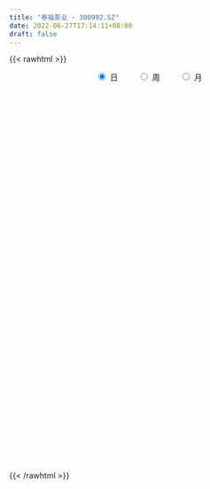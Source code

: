 ```yaml
---
title: "泰福泵业 - 300992.SZ"
date: 2022-06-27T17:14:11+08:00
draft: false
---
```

{{< rawhtml >}}
    <div style="text-align: center">
        <label style="padding: 1rem;"><input style="margin-right: .5rem" type="radio" name="period" value="D" checked onclick="period_change(this)">日</label>
        <label style="padding: 1rem;"><input style="margin-right: .5rem" type="radio" name="period" value="W" onclick="period_change(this)">周</label>
        <label style="padding: 1rem;"><input style="margin-right: .5rem" type="radio" name="period" value="M" onclick="period_change(this)">月</label>
    </div>
    <div id="chart" style="height: 700px;"></div> 
    <script type="text/javascript">
        const D_v = [161246.21,153449.39,118824.46,95062.22,63813.39,51985.49,48790.85,47709.87,53084.49,55576.54,30807.82,29740.21,29639.64,44829.58,36208.07,38708.36,28797.4,23033.17,22851.57,45751.62,30815.83,23414.08,17218.66,26276.81,21818.31,14703.13,20985.31,36700.74,21208.35,30016.02,29536.18,25895.6,14962.97,78211.94,53619.09,34410.97,20984.78,16065.18,18036.97,19532.33,110498.9,80425.31,86076.56,87864.69,58136.83,45450.76,28033.58,29861.09,24398.58,20989.12,20357.15,19140.91,17803.01,15927.13,17358.85,19085.87,17897.93,28269.62,29808.84,90662.28,160862.16,111110.68,78618.93,76169.39,71638.8,54441.13,37970.86,35602.34,31148.28,42837.76,41546.94,25772.7,29896.16,19898.87,20039.85,36507.64,58232.05,68308.5,43731.92,36550.46,22778.0,21772.77,40334.19,60949.01,40711.78,29289.21,19949.08,12775.66,17085.44,8770.73,10517.79,12711.78,9486.04,14900.02,11319.94,9713.02,8332.81,10728.0,8554.61,14176.24,10403.0,8277.13,7885.47,19412.05,7444.98,7303.54,5276.09,7326.3,7806.0,11725.0,8631.17,6954.88,11336.43,8830.92,10938.92,13555.09,15546.54,13460.92,11277.54,13464.4,12790.62,16748.89,24677.83,18958.86,24267.15,16652.66,22513.06,16276.15,16897.62,13715.75,12007.71,15001.08,9833.64,55672.9,43666.58,30029.23,20026.62,13725.79,16152.27,18494.38,43480.23,32433.36,23738.4,18198.8,13620.7,16734.56,6651.82,7819.31,8823.84,6305.18,6729.12,12352.93,8419.82,9919.17,15942.34,14398.84,49891.05,27211.42,19092.52,22989.1,18758.46,16811.38,19309.49,16883.87,8201.84,6463.0,12060.12,5719.0,7263.46,6596.06,10096.16,8313.89,6164.82,10865.71,8113.9,4613.52,49063.1,45086.26,51520.42,33996.46,24368.32,33805.19,34383.39,26187.07,14164.72,10875.68,6716.0,7556.13,34795.38,41613.77,74986.93,46806.35,52589.96,110813.99,67545.7,53405.79,47690.43,48512.07,36316.73,65360.87,49866.9,31771.31,44506.91,91338.55,95408.29,66072.05,36031.38,40380.98,60940.1,39544.07,27209.82,36688.3,30947.91,29854.33,19772.94,22724.47,18520.15,23985.71,12353.47,12690.15,12899.12,12117.0,17950.19,22211.54,23343.41,31548.74,24682.5,23360.46,26533.46,26792.36,20463.63,27072.31,35845.11,25251.38,28492.81,20472.0,14023.78,11253.29,11790.0,13960.35,11326.29,19597.0,15245.85,52567.04,40615.49,36293.59,20414.59,16247.1,22789.59,33461.18,28372.87,25250.62,14353.0,12771.0,27306.0,23252.81,27044.07,21947.85,21865.24,41410.17,43336.9,27742.98,18374.01,18640.97,43779.81]
const D_histogram = [0.0,-0.5488319088,-1.141690733,-1.6512446183,-1.9300524245,-1.9565119601,-1.9408498873,-1.7662725678,-1.585922742,-1.5016063842,-1.3648840402,-1.1406587529,-0.9543439236,-0.6889778649,-0.5376524978,-0.2979488312,-0.1257806704,0.0489257216,0.2229730612,0.3850607399,0.4524202496,0.5183850347,0.5673489666,0.6139225759,0.5996358904,0.6001922291,0.5556861031,0.5924922893,0.5927442904,0.6427491321,0.6643304312,0.6092913893,0.5575025193,0.6457647916,0.6325530287,0.5415884633,0.4832816206,0.4486754035,0.4220576529,0.3708860079,0.5346288721,0.5099290589,0.6040131325,0.6647698489,0.5416697049,0.2440943402,0.0704607497,-0.0701538101,-0.134678291,-0.1522887821,-0.1385860486,-0.1394826086,-0.1510793447,-0.110994586,-0.0550432604,0.0003871961,0.0583281329,0.1108432292,0.175459074,0.5578551634,1.0517420836,1.0951876073,0.988739527,0.8395309345,0.7294177855,0.5202833979,0.3277848324,0.1550572828,0.0551153873,-0.0215339656,-0.1880068665,-0.2420799773,-0.2472056151,-0.2195434458,-0.191425526,-0.1161963932,-0.0195849015,0.0968959218,0.1071844063,0.0086484744,-0.0910476548,-0.2019916373,-0.127999908,-0.0259204045,-0.0449070441,-0.1342106971,-0.2370732879,-0.2595388302,-0.3472683393,-0.3537272929,-0.3112935149,-0.2454732576,-0.218301686,-0.1345945771,-0.0731402231,-0.0535771909,-0.0369235288,-0.038198499,-0.0403460643,-0.0141180708,-0.042923347,-0.045264132,-0.0499369119,-0.1846242507,-0.2803636024,-0.2885973925,-0.2613166436,-0.2572829428,-0.201712901,-0.109274265,-0.0442725543,0.0187327548,0.0860756927,0.1345420145,0.1932183948,0.253501592,0.3193502811,0.3034591186,0.3232684197,0.3215591913,0.3223118602,0.3110699958,0.3317574675,0.3438135959,0.3477677893,0.30926786,0.2990786925,0.2567088565,0.2538788804,0.1994584131,0.1489235921,0.0310199506,-0.0610960256,-0.0063598731,0.0507734617,0.0175920044,-0.0341216154,-0.0506279641,-0.0517445157,-0.0245314503,0.0324691379,0.079550834,0.0596920738,-0.0012186888,-0.062966225,-0.167806532,-0.2006043966,-0.2135125131,-0.2064090515,-0.2000663571,-0.1883334098,-0.1274590491,-0.1088838623,-0.0671305974,-0.0613869577,-0.0088133776,0.0805872215,0.1154479444,0.1408369622,0.0807798188,0.0875553594,0.0329191516,0.0434122491,-0.0322808515,-0.1164707781,-0.1802476859,-0.2989517806,-0.34753811,-0.4196745041,-0.3997253282,-0.3024099392,-0.2031347448,-0.1239649595,-0.0529682286,-0.041111205,-0.0183482436,0.1249706905,0.2403274281,0.2919961055,0.3558936325,0.3811755399,0.398566952,0.40600177,0.3229179192,0.2709574342,0.215083694,0.1719595086,0.1221026151,0.1405605049,0.1750217531,0.2619805354,0.1182265868,0.1160159163,0.3115014987,0.3480783624,0.1713008241,-0.0473636156,-0.2156172341,-0.2695724449,-0.1342111786,-0.040142372,-0.0240197002,0.034354849,0.1881876246,0.1936093933,-0.0159690361,-0.1642113551,-0.1848155772,-0.1232791967,-0.2008274701,-0.2238203977,-0.3072683047,-0.3010035031,-0.3747206779,-0.3623861781,-0.3635835228,-0.3876871578,-0.4667586765,-0.4710513108,-0.4182408679,-0.3844231386,-0.3914860495,-0.3393084887,-0.4217170149,-0.5181063065,-0.4740731491,-0.4983306264,-0.4219469001,-0.2816966162,-0.1247187118,0.0086337167,0.1712220532,0.2519622322,0.3321161327,0.4209836915,0.4126918622,0.3742671293,0.3276895831,0.2764204594,0.2159720435,0.1773356759,0.0678380297,0.0382121927,0.1047867649,0.1404989111,0.2031761961,0.2145501406,0.2022555506,0.2238109278,0.2719626726,0.2423811943,0.1803925511,0.1022064741,0.0745315743,0.0957514092,0.0997000063,0.1077053371,0.1195027449,0.1047063705,0.1241944864,0.1211089583,0.0820624185,0.0599884821,0.0438294813,0.1004099331]
const D_fast = [0.0,-0.686039886,-1.5643213935,-2.4866864333,-3.2480073456,-3.7635948713,-4.2331452703,-4.5001360927,-4.7162669525,-5.0073521907,-5.2118508567,-5.2727902576,-5.3250614093,-5.2319398168,-5.2150275741,-5.0498111153,-4.9090881221,-4.7221502998,-4.4923596948,-4.2340068312,-4.053542259,-3.8579812152,-3.6671800417,-3.4671257885,-3.3315035013,-3.1808991053,-3.0864837056,-2.9015544471,-2.7531163733,-2.5424242486,-2.3547603418,-2.2574765363,-2.1698897765,-1.9201863064,-1.775259812,-1.7308272616,-1.6683136991,-1.5907510653,-1.5118544028,-1.4703045457,-1.1729044635,-1.070122012,-0.8250346553,-0.5980854766,-0.5857681945,-0.822319974,-0.9783383771,-1.1364913895,-1.2346854432,-1.2903681297,-1.3113119083,-1.3470791205,-1.3964456928,-1.3841095806,-1.3419190701,-1.2863918146,-1.2138688445,-1.1336429409,-1.0251623277,-0.5033024475,0.2535199937,0.5707624192,0.7114992207,0.7721733618,0.8444146591,0.765351121,0.6547987636,0.5208355347,0.434672486,0.3526396417,0.1391650242,0.0245719191,-0.0423551225,-0.0695788146,-0.0893172764,-0.0431372418,0.0485780244,0.1892828282,0.2263674143,0.129993601,0.0075355581,-0.1539063338,-0.1119145814,-0.016315179,-0.0465285797,-0.169384907,-0.3315158197,-0.4188660696,-0.5934126635,-0.6883034403,-0.7236930411,-0.7192410982,-0.746644948,-0.6965864834,-0.6534171852,-0.6472484508,-0.6398256708,-0.6506502658,-0.6628843471,-0.6401858713,-0.6797219843,-0.6933788023,-0.7105358102,-0.8913792117,-1.057209464,-1.1375926022,-1.1756410142,-1.2359280491,-1.2307862326,-1.1656661628,-1.1117325907,-1.0440440929,-0.9551822318,-0.8730804064,-0.7660994274,-0.6424408321,-0.4967545728,-0.4367809557,-0.3361545496,-0.2574739802,-0.1761433463,-0.1096177118,-0.0059908732,0.0920186542,0.1829147949,0.2217318306,0.2863123363,0.3081197144,0.3687594583,0.3642035944,0.3508996714,0.2407510175,0.133361035,0.1865072192,0.2563339194,0.2275504632,0.1673064396,0.1381430998,0.1240904193,0.1451706222,0.2102884948,0.2772578994,0.2723221576,0.2111067228,0.1336176304,-0.0131743096,-0.0961232734,-0.1624095182,-0.2069083195,-0.2505822143,-0.2859326195,-0.256923021,-0.2655687998,-0.2405981843,-0.250201284,-0.1998310483,-0.0902836438,-0.0265609348,0.0340373235,-0.0058248652,0.0228395153,-0.0235669047,-0.0022207448,-0.0859840583,-0.1992916794,-0.3081305086,-0.5015725486,-0.6370434055,-0.8140984255,-0.8940805817,-0.8723676775,-0.8238761693,-0.7756976239,-0.7179429502,-0.7163637278,-0.6981878273,-0.5236262206,-0.3481876259,-0.2235199221,-0.070648987,0.0499268054,0.1669599554,0.275895216,0.273540845,0.2893197185,0.2872169018,0.2870825935,0.2677513538,0.3213493699,0.3995660564,0.5520199725,0.4378226706,0.4646159791,0.7379769362,0.8615733905,0.7276210582,0.4971157146,0.2749577876,0.1536094655,0.2554179372,0.3394511508,0.3495688976,0.4165321591,0.6174118408,0.6712359578,0.4576652694,0.2683701116,0.2015619953,0.2322785765,0.1045234356,0.0255754086,-0.1346895745,-0.2036756488,-0.371072993,-0.4493350377,-0.5414282632,-0.6624536875,-0.8582148754,-0.9802703374,-1.0320201115,-1.0943081669,-1.1992425901,-1.2318921515,-1.4197299314,-1.6456457997,-1.7201309295,-1.8689710634,-1.8980740621,-1.8282479322,-1.7024497059,-1.5669388481,-1.3615449983,-1.2178142613,-1.0546313277,-0.860517846,-0.7656367097,-0.7104946603,-0.6751498107,-0.6573138196,-0.6637692246,-0.6580716733,-0.750609812,-0.7706826009,-0.6779113374,-0.6070744634,-0.4936031294,-0.4285916498,-0.3903223521,-0.312814243,-0.19667183,-0.1656580098,-0.1825485152,-0.2351829737,-0.2442249799,-0.1990672927,-0.170193694,-0.135262029,-0.093588935,-0.0822087168,-0.0316719792,-0.0044802677,-0.023011203,-0.0300880188,-0.0352896493,0.0463932858]
const D_slow = [0.0,-0.1372079772,-0.4226306605,-0.835441815,-1.3179549212,-1.8070829112,-2.292295383,-2.7338635249,-3.1303442104,-3.5057458065,-3.8469668165,-4.1321315048,-4.3707174857,-4.5429619519,-4.6773750763,-4.7518622841,-4.7833074517,-4.7710760213,-4.715332756,-4.6190675711,-4.5059625087,-4.37636625,-4.2345290083,-4.0810483644,-3.9311393917,-3.7810913345,-3.6421698087,-3.4940467364,-3.3458606638,-3.1851733807,-3.0190907729,-2.8667679256,-2.7273922958,-2.5659510979,-2.4078128407,-2.2724157249,-2.1515953197,-2.0394264688,-1.9339120556,-1.8411905537,-1.7075333356,-1.5800510709,-1.4290477878,-1.2628553256,-1.1274378993,-1.0664143143,-1.0487991268,-1.0663375794,-1.1000071521,-1.1380793477,-1.1727258598,-1.2075965119,-1.2453663481,-1.2731149946,-1.2868758097,-1.2867790107,-1.2721969775,-1.2444861702,-1.2006214017,-1.0611576108,-0.7982220899,-0.5244251881,-0.2772403063,-0.0673575727,0.1149968737,0.2450677231,0.3270139312,0.3657782519,0.3795570987,0.3741736073,0.3271718907,0.2666518964,0.2048504926,0.1499646312,0.1021082497,0.0730591514,0.068162926,0.0923869064,0.119183008,0.1213451266,0.0985832129,0.0480853036,0.0160853266,0.0096052255,-0.0016215356,-0.0351742099,-0.0944425318,-0.1593272394,-0.2461443242,-0.3345761474,-0.4123995262,-0.4737678406,-0.5283432621,-0.5619919063,-0.5802769621,-0.5936712598,-0.602902142,-0.6124517668,-0.6225382829,-0.6260678005,-0.6367986373,-0.6481146703,-0.6605988983,-0.706754961,-0.7768458616,-0.8489952097,-0.9143243706,-0.9786451063,-1.0290733316,-1.0563918978,-1.0674600364,-1.0627768477,-1.0412579245,-1.0076224209,-0.9593178222,-0.8959424242,-0.8161048539,-0.7402400743,-0.6594229693,-0.5790331715,-0.4984552065,-0.4206877075,-0.3377483407,-0.2517949417,-0.1648529944,-0.0875360294,-0.0127663562,0.0514108579,0.114880578,0.1647451813,0.2019760793,0.2097310669,0.1944570605,0.1928670923,0.2055604577,0.2099584588,0.2014280549,0.1887710639,0.175834935,0.1697020724,0.1778193569,0.1977070654,0.2126300838,0.2123254116,0.1965838554,0.1546322224,0.1044811232,0.0511029949,-0.0004992679,-0.0505158572,-0.0975992097,-0.1294639719,-0.1566849375,-0.1734675868,-0.1888143263,-0.1910176707,-0.1708708653,-0.1420088792,-0.1067996387,-0.086604684,-0.0647158441,-0.0564860562,-0.0456329939,-0.0537032068,-0.0828209013,-0.1278828228,-0.2026207679,-0.2895052955,-0.3944239215,-0.4943552535,-0.5699577383,-0.6207414245,-0.6517326644,-0.6649747215,-0.6752525228,-0.6798395837,-0.6485969111,-0.588515054,-0.5155160276,-0.4265426195,-0.3312487345,-0.2316069965,-0.130106554,-0.0493770742,0.0183622843,0.0721332078,0.1151230849,0.1456487387,0.1807888649,0.2245443032,0.2900394371,0.3195960838,0.3486000628,0.4264754375,0.5134950281,0.5563202341,0.5444793302,0.4905750217,0.4231819105,0.3896291158,0.3795935228,0.3735885978,0.38217731,0.4292242162,0.4776265645,0.4736343055,0.4325814667,0.3863775724,0.3555577733,0.3053509057,0.2493958063,0.1725787301,0.0973278543,0.0036476849,-0.0869488596,-0.1778447403,-0.2747665298,-0.3914561989,-0.5092190266,-0.6137792436,-0.7098850283,-0.8077565406,-0.8925836628,-0.9980129165,-1.1275394931,-1.2460577804,-1.370640437,-1.476127162,-1.5465513161,-1.577730994,-1.5755725648,-1.5327670515,-1.4697764935,-1.3867474603,-1.2815015375,-1.1783285719,-1.0847617896,-1.0028393938,-0.933734279,-0.8797412681,-0.8354073491,-0.8184478417,-0.8088947935,-0.7826981023,-0.7475733745,-0.6967793255,-0.6431417904,-0.5925779027,-0.5366251708,-0.4686345026,-0.4080392041,-0.3629410663,-0.3373894478,-0.3187565542,-0.2948187019,-0.2698937003,-0.2429673661,-0.2130916799,-0.1869150872,-0.1558664656,-0.1255892261,-0.1050736214,-0.0900765009,-0.0791191306,-0.0540166473]
const D_data = [['2021-05-25', 36.01, 49.98, 36.01, 50.0],['2021-05-26', 41.0, 41.38, 40.8, 46.6],['2021-05-27', 39.0, 37.01, 37.01, 40.0],['2021-05-28', 35.0, 33.85, 33.83, 35.89],['2021-05-31', 33.83, 33.01, 32.88, 34.2],['2021-06-01', 33.03, 33.56, 32.61, 33.65],['2021-06-02', 33.26, 32.2, 32.2, 33.33],['2021-06-03', 32.21, 32.86, 31.72, 33.15],['2021-06-04', 32.43, 32.13, 32.11, 34.25],['2021-06-07', 31.27, 29.93, 29.9, 31.27],['2021-06-08', 29.87, 29.51, 29.31, 30.13],['2021-06-09', 29.65, 30.01, 29.36, 30.35],['2021-06-10', 30.01, 29.2, 29.15, 30.01],['2021-06-11', 29.5, 30.12, 29.44, 31.0],['2021-06-15', 29.5, 28.67, 28.6, 29.79],['2021-06-16', 28.3, 29.83, 28.3, 30.8],['2021-06-17', 29.5, 29.25, 28.85, 29.68],['2021-06-18', 29.26, 29.51, 28.82, 29.69],['2021-06-21', 29.43, 29.88, 29.31, 30.2],['2021-06-22', 30.0, 30.22, 29.9, 31.3],['2021-06-23', 30.32, 29.34, 29.21, 30.68],['2021-06-24', 29.31, 29.44, 28.78, 29.53],['2021-06-25', 29.55, 29.36, 29.14, 29.76],['2021-06-28', 29.9, 29.47, 29.34, 30.5],['2021-06-29', 29.12, 28.71, 28.68, 29.27],['2021-06-30', 28.8, 28.79, 28.41, 29.35],['2021-07-01', 28.31, 28.04, 28.02, 28.72],['2021-07-02', 27.94, 28.99, 27.85, 29.5],['2021-07-05', 28.93, 28.62, 28.1, 29.2],['2021-07-06', 28.73, 29.41, 28.36, 29.41],['2021-07-07', 29.0, 29.33, 28.91, 29.97],['2021-07-08', 29.38, 28.37, 28.16, 29.4],['2021-07-09', 28.62, 28.19, 28.01, 28.62],['2021-07-12', 29.48, 30.15, 29.45, 32.8],['2021-07-13', 29.0, 29.24, 29.0, 29.78],['2021-07-14', 29.21, 28.12, 28.12, 29.31],['2021-07-15', 28.18, 28.22, 27.88, 28.46],['2021-07-16', 28.1, 28.34, 27.91, 28.38],['2021-07-19', 28.57, 28.34, 28.02, 28.68],['2021-07-20', 28.2, 27.87, 27.49, 28.2],['2021-07-21', 31.8, 30.98, 30.65, 33.44],['2021-07-22', 29.02, 29.18, 29.02, 30.0],['2021-07-23', 28.8, 31.09, 28.1, 31.51],['2021-07-26', 30.47, 31.41, 30.05, 33.29],['2021-07-27', 31.16, 29.25, 28.98, 31.23],['2021-07-28', 29.2, 26.08, 25.85, 29.2],['2021-07-29', 26.2, 26.33, 26.09, 26.96],['2021-07-30', 26.14, 25.74, 25.4, 26.14],['2021-08-02', 25.03, 25.9, 25.03, 26.15],['2021-08-03', 25.52, 25.99, 25.52, 26.17],['2021-08-04', 25.6, 26.09, 25.6, 26.23],['2021-08-05', 26.13, 25.66, 25.55, 26.13],['2021-08-06', 25.65, 25.2, 25.09, 25.65],['2021-08-09', 25.0, 25.64, 25.0, 25.7],['2021-08-10', 25.6, 25.85, 25.52, 25.86],['2021-08-11', 25.85, 25.94, 25.62, 26.13],['2021-08-12', 26.1, 26.12, 25.59, 26.12],['2021-08-13', 26.63, 26.24, 26.0, 26.94],['2021-08-16', 26.0, 26.65, 25.65, 27.15],['2021-08-17', 26.93, 31.98, 26.93, 31.98],['2021-08-18', 33.88, 36.27, 33.72, 38.37],['2021-08-19', 32.51, 32.85, 31.04, 35.0],['2021-08-20', 32.1, 31.58, 31.38, 33.88],['2021-08-23', 31.52, 31.06, 29.88, 31.78],['2021-08-24', 30.51, 31.48, 30.3, 32.16],['2021-08-25', 30.97, 29.9, 29.53, 30.99],['2021-08-26', 29.5, 29.4, 29.32, 30.32],['2021-08-27', 29.39, 28.9, 28.8, 29.8],['2021-08-30', 28.82, 29.21, 28.65, 29.68],['2021-08-31', 31.0, 29.09, 29.05, 31.0],['2021-09-01', 28.5, 27.27, 26.88, 28.69],['2021-09-02', 27.33, 27.95, 26.98, 28.16],['2021-09-03', 27.96, 28.24, 27.8, 29.58],['2021-09-06', 27.9, 28.55, 27.9, 28.78],['2021-09-07', 28.48, 28.56, 28.19, 28.94],['2021-09-08', 28.46, 29.32, 28.33, 29.48],['2021-09-09', 29.0, 30.01, 28.14, 33.36],['2021-09-10', 29.8, 30.88, 29.26, 32.11],['2021-09-13', 30.95, 29.99, 29.3, 31.2],['2021-09-14', 29.62, 28.45, 28.32, 29.64],['2021-09-15', 28.4, 27.88, 27.83, 28.5],['2021-09-16', 27.87, 27.06, 27.06, 28.1],['2021-09-17', 27.1, 29.15, 27.07, 29.15],['2021-09-22', 28.98, 29.92, 28.48, 30.99],['2021-09-23', 29.26, 28.6, 28.51, 30.05],['2021-09-24', 29.05, 27.35, 27.31, 29.06],['2021-09-27', 27.28, 26.5, 26.1, 27.4],['2021-09-28', 26.47, 26.95, 26.22, 27.0],['2021-09-29', 25.5, 25.56, 25.5, 26.8],['2021-09-30', 25.65, 26.0, 25.58, 26.18],['2021-10-08', 26.49, 26.39, 26.17, 26.79],['2021-10-11', 27.2, 26.69, 26.55, 27.55],['2021-10-12', 26.36, 26.2, 26.0, 26.75],['2021-10-13', 26.0, 26.99, 26.0, 27.08],['2021-10-14', 26.8, 26.94, 26.7, 27.5],['2021-10-15', 26.94, 26.5, 26.42, 27.2],['2021-10-18', 26.2, 26.44, 26.06, 26.64],['2021-10-19', 26.5, 26.14, 26.13, 26.85],['2021-10-20', 26.02, 26.0, 25.9, 26.39],['2021-10-21', 25.82, 26.31, 25.45, 26.48],['2021-10-22', 26.0, 25.5, 25.5, 26.16],['2021-10-25', 25.75, 25.62, 25.39, 25.87],['2021-10-26', 25.55, 25.44, 25.4, 25.71],['2021-10-27', 25.18, 23.24, 23.02, 25.34],['2021-10-28', 23.02, 22.81, 22.66, 23.5],['2021-10-29', 22.8, 23.28, 22.8, 23.54],['2021-11-01', 23.05, 23.43, 23.0, 23.63],['2021-11-02', 23.5, 22.88, 22.85, 23.75],['2021-11-03', 22.88, 23.36, 22.8, 23.49],['2021-11-04', 23.46, 23.95, 23.31, 24.3],['2021-11-05', 23.9, 23.82, 23.5, 24.15],['2021-11-08', 23.79, 23.98, 23.6, 24.09],['2021-11-09', 24.1, 24.28, 24.1, 24.78],['2021-11-10', 24.04, 24.3, 23.87, 24.36],['2021-11-11', 24.3, 24.71, 24.2, 24.78],['2021-11-12', 24.77, 25.1, 24.32, 25.25],['2021-11-15', 25.28, 25.62, 25.08, 25.77],['2021-11-16', 25.83, 24.87, 24.71, 25.88],['2021-11-17', 24.67, 25.48, 24.59, 25.55],['2021-11-18', 25.53, 25.43, 25.3, 25.84],['2021-11-19', 25.43, 25.64, 25.28, 25.88],['2021-11-22', 25.5, 25.65, 25.5, 26.38],['2021-11-23', 25.74, 26.28, 25.53, 26.68],['2021-11-24', 26.28, 26.49, 25.85, 26.65],['2021-11-25', 26.01, 26.68, 26.0, 26.9],['2021-11-26', 26.55, 26.3, 26.18, 26.72],['2021-11-29', 25.71, 26.76, 25.6, 26.96],['2021-11-30', 26.76, 26.44, 26.25, 27.13],['2021-12-01', 26.88, 27.03, 26.28, 27.17],['2021-12-02', 27.21, 26.43, 26.41, 27.21],['2021-12-03', 26.51, 26.36, 26.14, 27.29],['2021-12-06', 26.3, 25.16, 25.08, 26.58],['2021-12-07', 25.16, 24.93, 24.47, 25.59],['2021-12-08', 25.8, 26.67, 25.1, 28.61],['2021-12-09', 26.47, 27.05, 26.16, 27.64],['2021-12-10', 26.65, 26.04, 25.92, 27.0],['2021-12-13', 25.76, 25.6, 25.27, 26.13],['2021-12-14', 25.39, 25.85, 25.2, 25.87],['2021-12-15', 25.78, 25.98, 25.63, 26.21],['2021-12-16', 26.07, 26.4, 25.71, 26.56],['2021-12-17', 26.5, 27.03, 25.53, 27.25],['2021-12-20', 26.7, 27.26, 26.4, 27.41],['2021-12-21', 27.15, 26.58, 26.41, 27.26],['2021-12-22', 26.58, 25.9, 25.87, 26.7],['2021-12-23', 25.95, 25.56, 25.23, 25.95],['2021-12-24', 25.4, 24.5, 24.42, 25.57],['2021-12-27', 24.59, 24.9, 24.3, 24.95],['2021-12-28', 24.5, 24.87, 24.5, 25.07],['2021-12-29', 24.86, 24.94, 24.45, 25.5],['2021-12-30', 25.16, 24.8, 24.69, 25.16],['2021-12-31', 24.8, 24.75, 24.75, 25.09],['2022-01-04', 25.1, 25.42, 24.9, 25.48],['2022-01-05', 25.5, 24.99, 24.71, 25.5],['2022-01-06', 24.89, 25.35, 24.89, 25.58],['2022-01-07', 25.4, 24.95, 24.9, 25.98],['2022-01-10', 24.74, 25.64, 24.23, 25.81],['2022-01-11', 26.41, 26.49, 25.93, 27.5],['2022-01-12', 25.89, 26.2, 25.51, 26.36],['2022-01-13', 26.0, 26.33, 25.89, 26.75],['2022-01-14', 26.37, 25.24, 25.2, 26.37],['2022-01-17', 25.34, 25.99, 25.01, 26.41],['2022-01-18', 26.18, 25.13, 25.02, 26.2],['2022-01-19', 25.0, 25.85, 24.6, 26.18],['2022-01-20', 25.81, 24.59, 24.42, 25.98],['2022-01-21', 24.58, 23.98, 23.91, 24.85],['2022-01-24', 24.0, 23.7, 23.53, 24.13],['2022-01-25', 23.6, 22.3, 22.2, 23.69],['2022-01-26', 22.5, 22.43, 22.05, 22.66],['2022-01-27', 22.62, 21.45, 21.24, 22.75],['2022-01-28', 21.46, 22.07, 21.46, 22.31],['2022-02-07', 22.21, 23.0, 22.21, 23.15],['2022-02-08', 22.99, 23.27, 22.65, 23.59],['2022-02-09', 23.16, 23.28, 23.1, 23.44],['2022-02-10', 23.76, 23.42, 23.0, 24.2],['2022-02-11', 23.16, 22.77, 22.69, 23.59],['2022-02-14', 22.46, 22.88, 22.45, 23.13],['2022-02-15', 22.87, 24.79, 22.52, 26.09],['2022-02-16', 25.0, 25.2, 24.09, 25.78],['2022-02-17', 25.17, 24.99, 24.76, 26.49],['2022-02-18', 24.17, 25.65, 23.96, 25.86],['2022-02-21', 25.65, 25.65, 25.04, 25.78],['2022-02-22', 25.26, 25.94, 25.26, 26.41],['2022-02-23', 26.66, 26.18, 25.39, 26.93],['2022-02-24', 26.0, 25.12, 24.78, 26.54],['2022-02-25', 25.51, 25.38, 25.15, 26.06],['2022-02-28', 25.34, 25.24, 24.56, 25.39],['2022-03-01', 25.17, 25.3, 25.01, 25.5],['2022-03-02', 24.92, 25.1, 24.86, 25.3],['2022-03-03', 25.07, 26.0, 24.7, 26.85],['2022-03-04', 25.7, 26.5, 25.31, 26.9],['2022-03-07', 26.65, 27.7, 25.71, 27.96],['2022-03-08', 27.4, 24.85, 24.7, 27.4],['2022-03-09', 24.5, 26.37, 24.45, 28.5],['2022-03-10', 26.47, 29.6, 26.47, 30.95],['2022-03-11', 29.0, 28.57, 27.53, 29.02],['2022-03-14', 27.87, 25.8, 25.8, 27.87],['2022-03-15', 25.36, 24.33, 24.0, 26.99],['2022-03-16', 24.39, 23.88, 22.5, 24.85],['2022-03-17', 24.11, 24.58, 23.61, 24.91],['2022-03-18', 24.65, 27.07, 23.95, 27.5],['2022-03-21', 26.71, 27.16, 26.27, 27.38],['2022-03-22', 26.5, 26.51, 26.2, 27.0],['2022-03-23', 26.58, 27.3, 26.42, 27.44],['2022-03-24', 27.6, 29.22, 26.62, 29.98],['2022-03-25', 28.98, 28.01, 27.71, 30.85],['2022-03-28', 26.31, 24.9, 24.88, 26.9],['2022-03-29', 24.89, 24.69, 24.26, 25.28],['2022-03-30', 24.85, 25.75, 24.21, 25.85],['2022-03-31', 26.17, 26.82, 26.17, 28.05],['2022-04-01', 26.24, 24.95, 24.87, 26.79],['2022-04-06', 25.22, 25.23, 24.62, 25.4],['2022-04-07', 24.88, 24.0, 23.7, 25.41],['2022-04-08', 24.0, 24.69, 23.63, 24.83],['2022-04-11', 24.8, 23.24, 22.85, 25.16],['2022-04-12', 22.99, 23.85, 22.6, 23.91],['2022-04-13', 23.61, 23.4, 22.65, 24.45],['2022-04-14', 23.2, 22.71, 22.71, 23.5],['2022-04-15', 22.76, 21.35, 21.32, 23.11],['2022-04-18', 21.0, 21.62, 20.76, 21.7],['2022-04-19', 21.73, 22.03, 21.58, 22.1],['2022-04-20', 21.97, 21.61, 21.45, 22.5],['2022-04-21', 21.22, 20.75, 20.63, 21.84],['2022-04-22', 20.41, 21.2, 20.38, 21.8],['2022-04-25', 20.56, 18.99, 18.98, 21.03],['2022-04-26', 19.06, 17.8, 17.45, 19.31],['2022-04-27', 17.8, 18.85, 17.29, 18.94],['2022-04-28', 18.24, 17.47, 17.32, 18.4],['2022-04-29', 17.7, 18.3, 17.39, 18.61],['2022-05-05', 18.32, 19.19, 17.88, 19.63],['2022-05-06', 18.75, 19.82, 18.71, 21.0],['2022-05-09', 19.68, 20.04, 19.68, 20.49],['2022-05-10', 19.98, 21.06, 19.72, 21.48],['2022-05-11', 21.9, 20.65, 20.65, 22.68],['2022-05-12', 20.46, 21.11, 20.46, 21.65],['2022-05-13', 21.1, 21.79, 21.1, 22.38],['2022-05-16', 21.45, 20.95, 20.9, 21.65],['2022-05-17', 21.4, 20.6, 20.08, 21.4],['2022-05-18', 20.68, 20.4, 20.28, 20.76],['2022-05-19', 20.01, 20.18, 19.9, 20.39],['2022-05-20', 20.17, 19.83, 19.57, 20.45],['2022-05-23', 19.93, 19.87, 19.78, 20.17],['2022-05-24', 19.98, 18.56, 18.51, 20.28],['2022-05-25', 18.41, 19.11, 18.41, 19.31],['2022-05-26', 19.32, 20.36, 19.32, 22.4],['2022-05-27', 20.19, 20.24, 19.81, 21.0],['2022-05-30', 20.26, 20.88, 19.73, 20.95],['2022-05-31', 20.68, 20.51, 20.33, 20.88],['2022-06-01', 20.54, 20.29, 20.01, 20.73],['2022-06-02', 20.57, 20.83, 19.95, 20.88],['2022-06-06', 20.72, 21.48, 20.72, 21.81],['2022-06-07', 21.51, 20.7, 20.47, 21.89],['2022-06-08', 20.66, 20.16, 19.7, 20.7],['2022-06-09', 19.99, 19.64, 19.56, 20.14],['2022-06-10', 19.67, 20.01, 19.44, 20.12],['2022-06-13', 20.07, 20.63, 20.07, 21.16],['2022-06-14', 20.51, 20.52, 20.03, 21.1],['2022-06-15', 20.6, 20.65, 20.23, 21.0],['2022-06-16', 20.58, 20.81, 20.38, 20.88],['2022-06-17', 20.65, 20.53, 20.06, 20.79],['2022-06-20', 20.79, 21.04, 20.76, 21.29],['2022-06-21', 20.5, 20.88, 20.33, 21.55],['2022-06-22', 20.51, 20.38, 20.18, 20.84],['2022-06-23', 20.56, 20.47, 20.06, 20.78],['2022-06-24', 20.5, 20.47, 20.23, 20.77],['2022-06-27', 20.77, 21.54, 20.71, 21.64]]
const W_v = [528582.28,265384.09,190593.79,126747.0,140051.76,120484.3,121619.12,203291.96,314570.07,249346.95,102688.77,98539.4,471062.89,275822.52,171201.84,202986.91,165167.34,130950.0,58580.91,10517.79,58130.8,52194.66,50323.17,40764.56,51616.24,66540.02,101305.39,81410.29,154203.43,111879.29,104725.82,36329.27,46634.26,133582.93,79965.04,38101.64,43554.48,184279.76,132908.69,101556.96,352742.93,251285.89,312891.96,242968.58,94846.03,114857.6,68009.93,125146.65,53325.82,137125.24,71499.42,139351.67,95744.87,114208.67,121415.97,149505.03,43779.81]
const W_histogram = [0.0,-0.1097663818,-0.3008350127,-0.4428157918,-0.5162209971,-0.5556596532,-0.5979164294,-0.5777348256,-0.3522333073,-0.5259826726,-0.6327047442,-0.5895468883,-0.1789499528,-0.070983291,-0.0292857465,0.1793547836,0.2024026848,0.1029879596,-0.0394892648,-0.090355599,-0.0987985118,-0.1508210795,-0.3049452199,-0.3381534218,-0.245837236,-0.1263489212,0.0118526772,0.1162210301,0.1693965951,0.270913012,0.1721512378,0.1300569668,0.1222001309,0.1416795952,0.0780314819,-0.0760421784,-0.1119786058,0.0673926717,0.171132466,0.3103462077,0.5244159568,0.5451578013,0.5981107136,0.4118431495,0.2631520635,-0.0513503628,-0.2495980027,-0.5395166169,-0.5883910675,-0.4535626156,-0.4604303316,-0.4034531663,-0.2970393725,-0.254523938,-0.1681917052,-0.0955525327,0.0370279732]
const W_fast = [0.0,-0.1372079772,-0.4034853613,-0.6561700883,-0.858630543,-1.0369841124,-1.2287199959,-1.3529720985,-1.2155289071,-1.5207739405,-1.7856721981,-1.8899010644,-1.524041617,-1.4338207779,-1.3994446701,-1.1459654441,-1.0723168716,-1.1459846069,-1.2983341476,-1.3717893815,-1.4049319222,-1.4946597598,-1.7250202052,-1.8427667626,-1.8119098857,-1.7240088012,-1.5828440335,-1.4494204232,-1.3538957093,-1.1846510395,-1.2403750042,-1.2499550335,-1.2272618367,-1.1723624735,-1.2165027164,-1.3895869213,-1.4535180001,-1.2572985547,-1.1107756439,-0.8939753503,-0.548801612,-0.3917703172,-0.1892897265,-0.2725965032,-0.3554995733,-0.6828395904,-0.9434867309,-1.3682844993,-1.5642567168,-1.5428189188,-1.6647942177,-1.7086803439,-1.6765263933,-1.6976419432,-1.6533576368,-1.6046065975,-1.4627690983]
const W_slow = [0.0,-0.0274415954,-0.1026503486,-0.2133542966,-0.3424095458,-0.4813244592,-0.6308035665,-0.7752372729,-0.8632955997,-0.9947912679,-1.1529674539,-1.300354176,-1.3450916642,-1.3628374869,-1.3701589236,-1.3253202277,-1.2747195565,-1.2489725665,-1.2588448828,-1.2814337825,-1.3061334104,-1.3438386803,-1.4200749853,-1.5046133407,-1.5660726497,-1.59765988,-1.5946967107,-1.5656414532,-1.5232923044,-1.4555640514,-1.412526242,-1.3800120003,-1.3494619676,-1.3140420688,-1.2945341983,-1.3135447429,-1.3415393943,-1.3246912264,-1.2819081099,-1.204321558,-1.0732175688,-0.9369281184,-0.78740044,-0.6844396527,-0.6186516368,-0.6314892275,-0.6938887282,-0.8287678824,-0.9758656493,-1.0892563032,-1.2043638861,-1.3052271777,-1.3794870208,-1.4431180053,-1.4851659316,-1.5090540648,-1.4997970715]
const W_data = [['2021-05-28', 36.01, 33.85, 33.83, 50.0],['2021-06-04', 33.83, 32.13, 31.72, 34.25],['2021-06-11', 31.27, 30.12, 29.15, 31.27],['2021-06-18', 29.5, 29.51, 28.3, 30.8],['2021-06-25', 29.43, 29.36, 28.78, 31.3],['2021-07-02', 29.9, 28.99, 27.85, 30.5],['2021-07-09', 28.93, 28.19, 28.01, 29.97],['2021-07-16', 29.48, 28.34, 27.88, 32.8],['2021-07-23', 28.57, 31.09, 27.49, 33.44],['2021-07-30', 30.47, 25.74, 25.4, 33.29],['2021-08-06', 25.03, 25.2, 25.03, 26.23],['2021-08-13', 25.0, 26.24, 25.0, 26.94],['2021-08-20', 26.0, 31.58, 25.65, 38.37],['2021-08-27', 31.52, 28.9, 28.8, 32.16],['2021-09-03', 28.82, 28.24, 26.88, 31.0],['2021-09-10', 27.9, 30.88, 27.9, 33.36],['2021-09-17', 30.95, 29.15, 27.06, 31.2],['2021-09-24', 28.98, 27.35, 27.31, 30.99],['2021-09-30', 27.28, 26.0, 25.5, 27.4],['2021-10-08', 26.49, 26.39, 26.17, 26.79],['2021-10-15', 27.2, 26.5, 26.0, 27.55],['2021-10-22', 26.2, 25.5, 25.45, 26.85],['2021-10-29', 25.75, 23.28, 22.66, 25.87],['2021-11-05', 23.05, 23.82, 22.8, 24.3],['2021-11-12', 23.79, 25.1, 23.6, 25.25],['2021-11-19', 25.28, 25.64, 24.59, 25.88],['2021-11-26', 25.5, 26.3, 25.5, 26.9],['2021-12-03', 25.71, 26.36, 25.6, 27.29],['2021-12-10', 26.3, 26.04, 24.47, 28.61],['2021-12-17', 25.76, 27.03, 25.2, 27.25],['2021-12-24', 26.7, 24.5, 24.42, 27.41],['2021-12-31', 24.59, 24.75, 24.3, 25.5],['2022-01-07', 25.1, 24.95, 24.71, 25.98],['2022-01-14', 24.74, 25.24, 24.23, 27.5],['2022-01-21', 25.34, 23.98, 23.91, 26.41],['2022-01-28', 24.0, 22.07, 21.24, 24.13],['2022-02-11', 22.21, 22.77, 22.21, 24.2],['2022-02-18', 22.46, 25.65, 22.45, 26.49],['2022-02-25', 25.65, 25.38, 24.78, 26.93],['2022-03-04', 25.34, 26.5, 24.56, 26.9],['2022-03-11', 26.65, 28.57, 24.45, 30.95],['2022-03-18', 27.87, 27.07, 22.5, 27.87],['2022-03-25', 26.71, 28.01, 26.2, 30.85],['2022-04-01', 26.31, 24.95, 24.21, 28.05],['2022-04-08', 25.22, 24.69, 23.63, 25.41],['2022-04-15', 24.8, 21.35, 21.32, 25.16],['2022-04-22', 21.0, 21.2, 20.38, 22.5],['2022-04-29', 20.56, 18.3, 17.29, 21.03],['2022-05-06', 18.32, 19.82, 17.88, 21.0],['2022-05-13', 19.68, 21.79, 19.68, 22.68],['2022-05-20', 21.45, 19.83, 19.57, 21.65],['2022-05-27', 19.93, 20.24, 18.41, 22.4],['2022-06-02', 20.26, 20.83, 19.73, 20.95],['2022-06-10', 20.72, 20.01, 19.44, 21.89],['2022-06-17', 20.07, 20.53, 20.03, 21.16],['2022-06-24', 20.79, 20.47, 20.06, 21.55],['2022-07-01', 20.77, 21.54, 20.71, 21.64]]
const M_v = [592395.67,721761.5000000001,946514.15,1022099.6199999999,654900.9599999998,171166.42,299015.42,449758.89,298283.87,371618.61,1211026.5700000001,442404.28,458010.33,467946.17]
const M_histogram = [0.0,-0.2693105413,-0.618021529,-0.5883775277,-0.7327866601,-0.953436055,-0.8328836265,-0.8124094221,-0.9170634432,-0.7192357686,-0.4420196825,-0.7731275558,-0.7816382328,-0.6610284249]
const M_fast = [0.0,-0.3366381766,-0.8398545466,-0.9573049272,-1.2849107247,-1.7439191333,-1.8315876115,-2.0142157626,-2.3481356444,-2.330116912,-2.1634057465,-2.6877955087,-2.8917157439,-2.9363630422]
const M_slow = [0.0,-0.0673276353,-0.2218330176,-0.3689273995,-0.5521240645,-0.7904830783,-0.9987039849,-1.2018063405,-1.4310722013,-1.6108811434,-1.721386064,-1.914667953,-2.1100775112,-2.2753346174]
const M_data = [['2021-05-31', 36.01, 33.01, 32.88, 50.0],['2021-06-30', 33.03, 28.79, 28.3, 34.25],['2021-07-30', 28.31, 25.74, 25.4, 33.44],['2021-08-31', 25.03, 29.09, 25.0, 38.37],['2021-09-30', 28.5, 26.0, 25.5, 33.36],['2021-10-29', 26.49, 23.28, 22.66, 27.55],['2021-11-30', 23.05, 26.44, 22.8, 27.13],['2021-12-31', 26.88, 24.75, 24.3, 28.61],['2022-01-28', 25.1, 22.07, 21.24, 27.5],['2022-02-28', 22.21, 25.24, 22.21, 26.93],['2022-03-31', 25.17, 26.82, 22.5, 30.95],['2022-04-29', 26.24, 18.3, 17.29, 26.79],['2022-05-31', 18.32, 20.51, 17.88, 22.68],['2022-06-30', 20.54, 21.54, 19.44, 21.89]]
        const D_a = [null,null,null,null,null,null,null,null,null,null,null,null,null,null,null,28.3,null,null,null,null,null,null,null,30.5,null,null,null,null,null,null,null,null,null,null,null,null,null,null,null,27.49,null,null,null,33.29,null,null,null,null,null,null,null,null,null,25.0,null,null,null,null,null,null,38.37,null,null,null,null,null,null,null,null,null,26.88,null,null,null,null,null,null,null,null,null,null,null,null,30.99,null,null,null,null,null,null,null,null,26.0,null,null,null,null,26.85,null,null,null,null,null,null,22.66,null,null,null,null,null,null,null,null,null,null,null,null,null,null,null,null,null,null,null,null,null,null,null,null,null,null,null,null,28.61,null,null,null,null,null,null,null,null,null,null,null,null,null,null,null,null,null,null,null,null,null,null,null,null,null,null,null,null,null,null,null,null,null,null,21.24,null,null,null,null,null,null,null,null,null,null,null,null,null,26.93,null,null,null,null,null,null,null,null,null,null,null,null,null,null,22.5,null,null,null,null,null,null,30.85,null,null,null,null,null,null,null,null,null,null,null,null,null,null,null,null,null,null,null,null,17.29,null,null,null,null,null,null,22.68,null,null,null,null,null,null,null,null,null,18.41,null,null,null,null,null,null,null,21.89,null,null,null,null,20.03,null,null,null,null,null,null,null,null,null]
const W_a = [null,null,null,null,null,null,null,null,null,null,null,25.0,null,null,null,33.36,null,null,null,null,null,null,22.66,null,null,null,null,null,28.61,null,null,null,null,null,null,21.24,null,null,null,null,null,null,30.85,null,null,null,null,17.29,null,null,null,null,null,null,null,null,null]
const M_a = [null,null,null,null,null,null,null,null,21.24,null,null,null,null,null]
        const D_b = [[{ coord: ['2021-06-16', 30.5] }, { coord: ['2021-09-22', 28.3] }],[{ coord: ['2021-10-12', 26.85] }, { coord: ['2022-03-25', 26.0] }],[{ coord: ['2022-04-27', 21.89] }, { coord: ['2022-06-07', 18.41] }]]
const W_b = [[{ coord: ['2021-08-13', 28.61] }, { coord: ['2022-03-25', 25.0] }]]
const M_b = []
    </script>
{{< /rawhtml >}}